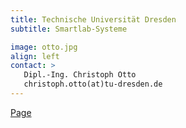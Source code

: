 ```yaml
---
title: Technische Universität Dresden
subtitle: Smartlab-Systeme

image: otto.jpg
align: left
contact: >
   Dipl.-Ing. Christoph Otto 
   christoph.otto(at)​tu-dresden.de 
---
```


[Page](https://tu-dresden.de/ing/maschinenwesen/int/das-institut/bioverfahrenstechnik-biotechnologie/SmartLab-Systeme)
